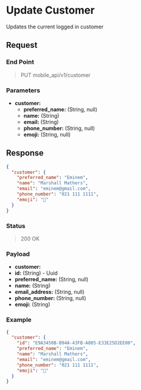 # Update Customer

Updates the current logged in customer

## Request
### End Point
  > PUT mobile_api/v1/customer

### Parameters

- **customer:**
  - **preferred_name:** (String, null)
  - **name:** (String)
  - **email:** (String)
  - **phone_number:** (String, null)
  - **emoji:** (String, null)


## Response

```json
{
  "customer": {
    "preferred_name": "Eminem",
    "name": "Marshall Mathers",
    "email": "eminem@gmail.com",
    "phone_number": "021 111 1111",
    "emoji": "🍆"
  }
}
```

### Status
  > 200 OK

### Payload

- **customer:**
 - **id:** (String) - Uuid
 - **preferred_name:** (String,  null)
 - **name:** (String)
 - **email_address:** (String, null)
 - **phone_number:** (String, null)
 - **emoji:** (String)

### Example

```json
{
  "customer": {
    "id": "E9A3450B-B94A-43FB-A085-E33E25D2EE00",
    "preferred_name": "Eminem",
    "name": "Marshall Mathers",
    "email": "eminem@gmail.com",
    "phone_number": "021 111 1111",
    "emoji": "🍆"
  }
}
```
